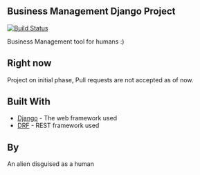 ## Business Management Django Project

[![Build Status](https://travis-ci.org/hchockarprasad/bmdjango.svg?branch=master)](https://travis-ci.org/hchockarprasad/bmdjango)

Business Management tool for humans :)

## Right now

Project on initial phase, Pull requests are not accepted as of now.

## Built With

* [Django](https://www.djangoproject.com/) - The web framework used
* [DRF](http://www.django-rest-framework.org/) - REST framework used



## By

An alien disguised as a human
